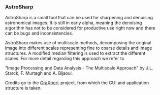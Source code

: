 ### AstroSharp

AstroSharp is a small tool that can be used for sharpening and denoising astronomical images. 
It is still in early alpha, meaning the denoising algorithm has not to be considered for productive use right now and there can be bugs and inconsistencies.

AstroSharp makes use of multiscale methods, decomposing the original image into different scales representing fine to coarse details and image structures. A modified median filtering is used to extract the different scales. For more detail regarding this approach we refer to

"Image Processing and Data Analysis - The Multiscale Approach" by J.L. Starck, F. Murtagh and A. Bijaoui.

Credits go to the [GraXpert](https://github.com/Steffenhir/GraXpert)-project, from which the GUI and application structure is taken.


